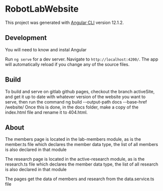 # RobotLabWebsite

This project was generated with [Angular CLI](https://github.com/angular/angular-cli) version 12.1.2.

## Development
You will need to know and instal Angular

Run `ng serve` for a dev server. Navigate to `http://localhost:4200/`. The app will automatically reload if you change any of the source files.

## Build

To build and serve on gitlab github pages, checkout the branch activeSite, and get it up to date with whatever version of the website you want to serve, then run the command
  ng build --output-path docs --base-href /website/
Once this is done, in the docs folder, make a copy of the index.html file and rename it to 404.html. 

## About
The members page is located in the lab-members module, as is the member.ts file which declares the member data type, the list of all members is also declared in that module

The research page is located in the active-research module, as is the research.ts file which declares the member data type, the list of all research is also declared in that module

The pages get the data of members and research from the data.service.ts file
